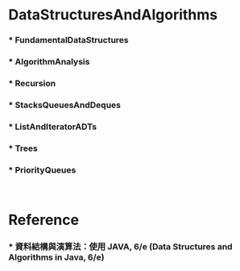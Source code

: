 DataStructuresAndAlgorithms
=====
### * FundamentalDataStructures
### * AlgorithmAnalysis
### * Recursion
### * StacksQueuesAndDeques
### * ListAndIteratorADTs
### * Trees
### * PriorityQueues
<br />

Reference
=====
### * 資料結構與演算法：使用 JAVA, 6/e (Data Structures and Algorithms in Java, 6/e)
